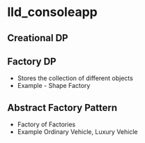 # lld_consoleapp

## Creational DP
## Factory DP
* Stores the collection of different objects
* Example - Shape Factory
## Abstract Factory Pattern
* Factory of Factories
* Example Ordinary Vehicle, Luxury Vehicle

